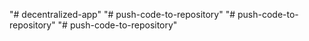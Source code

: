 "# decentralized-app" 
"# push-code-to-repository" 
"# push-code-to-repository" 
"# push-code-to-repository" 

